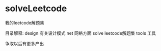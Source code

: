 # solveLeetcode
我的leetcode解题集


目录解释:
design  有关设计模式
net 网络方面
solve leetcode解题集
tools 工具

争取以后有更多产出

